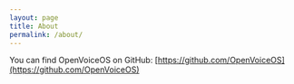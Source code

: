 ```yaml
---
layout: page
title: About
permalink: /about/
---
```


You can find OpenVoiceOS on GitHub:
[https://github.com/OpenVoiceOS](https://github.com/OpenVoiceOS)
